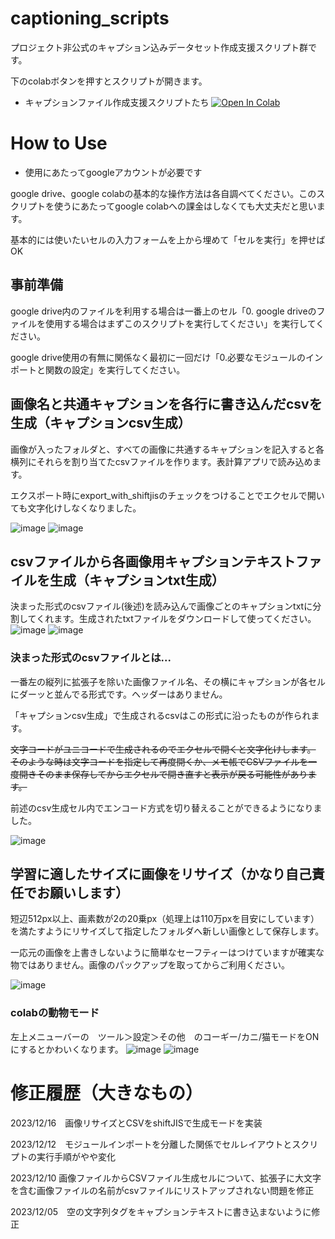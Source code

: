 # captioning_scripts
プロジェクト非公式のキャプション込みデータセット作成支援スクリプト群です。

下のcolabボタンを押すとスクリプトが開きます。
- キャプションファイル作成支援スクリプトたち
[![Open In Colab](https://colab.research.google.com/assets/colab-badge.svg)](https://colab.research.google.com/github/nagaokayama/captioning_scripts/blob/main/Text_cordinator.ipynb)


# How to Use

- 使用にあたってgoogleアカウントが必要です

google drive、google colabの基本的な操作方法は各自調べてください。このスクリプトを使うにあたってgoogle colabへの課金はしなくても大丈夫だと思います。

基本的には使いたいセルの入力フォームを上から埋めて「セルを実行」を押せばOK

## 事前準備
google drive内のファイルを利用する場合は一番上のセル「0. google driveのファイルを使用する場合はまずこのスクリプトを実行してください」を実行してください。

google drive使用の有無に関係なく最初に一回だけ「0.必要なモジュールのインポートと関数の設定」を実行してください。



## 画像名と共通キャプションを各行に書き込んだcsvを生成（キャプションcsv生成）

画像が入ったフォルダと、すべての画像に共通するキャプションを記入すると各横列にそれらを割り当てたcsvファイルを作ります。表計算アプリで読み込めます。

エクスポート時にexport_with_shiftjisのチェックをつけることでエクセルで開いても文字化けしなくなりました。

![image](https://github.com/nagaokayama/captioning_scripts/assets/152504610/440fc1ce-303a-426c-81d7-ce42f63f62f8)
![image](https://github.com/nagaokayama/captioning_scripts/assets/152504610/12c6a8c5-6cec-4d36-9c7a-ccfdf9929ebb)


## csvファイルから各画像用キャプションテキストファイルを生成（キャプションtxt生成）
決まった形式のcsvファイル(後述)を読み込んで画像ごとのキャプションtxtに分割してくれます。生成されたtxtファイルをダウンロードして使ってください。
![image](https://github.com/nagaokayama/captioning_scripts/assets/152504610/ad995699-7a8d-4c66-a405-f35c61a0e048)
![image](https://github.com/nagaokayama/captioning_scripts/assets/152504610/b6b0a242-9711-4158-a692-f74ec835f001)


### 決まった形式のcsvファイルとは...
一番左の縦列に拡張子を除いた画像ファイル名、その横にキャプションが各セルにダーッと並んでる形式です。ヘッダーはありません。

「キャプションcsv生成」で生成されるcsvはこの形式に沿ったものが作られます。

~~文字コードがユニコードで生成されるのでエクセルで開くと文字化けします。~~
~~そのような時は文字コードを指定して再度開くか、メモ帳でCSVファイルを一度開きそのまま保存してからエクセルで開き直すと表示が戻る可能性があります。~~

前述のcsv生成セル内でエンコード方式を切り替えることができるようになりました。

![image](https://github.com/nagaokayama/captioning_scripts/assets/152504610/45851c8a-7d1d-4b90-a6a3-ac01073d5753)



## 学習に適したサイズに画像をリサイズ（かなり自己責任でお願いします）
短辺512px以上、画素数が2の20乗px（処理上は110万pxを目安にしています）を満たすようにリサイズして指定したフォルダへ新しい画像として保存します。

一応元の画像を上書きしないように簡単なセーフティーはつけていますが確実な物ではありません。画像のパックアップを取ってからご利用ください。

![image](https://github.com/nagaokayama/captioning_scripts/assets/152504610/27542285-bb88-4d9c-9670-38e7c6ac8e20)


### colabの動物モード
左上メニューバーの　ツール＞設定＞その他　のコーギー/カニ/猫モードをONにするとかわいくなります。
![image](https://github.com/nagaokayama/captioning_scripts/assets/152504610/c9e85ed0-d061-4ed0-ba9d-46f31d8085a6)
![image](https://github.com/nagaokayama/captioning_scripts/assets/152504610/111834e9-06a9-4f14-89cf-f771a39c40ff)


# 修正履歴（大きなもの）

2023/12/16　画像リサイズとCSVをshiftJISで生成モードを実装

2023/12/12　モジュールインポートを分離した関係でセルレイアウトとスクリプトの実行手順がやや変化

2023/12/10  画像ファイルからCSVファイル生成セルについて、拡張子に大文字を含む画像ファイルの名前がcsvファイルにリストアップされない問題を修正

2023/12/05　空の文字列タグをキャプションテキストに書き込まないように修正
